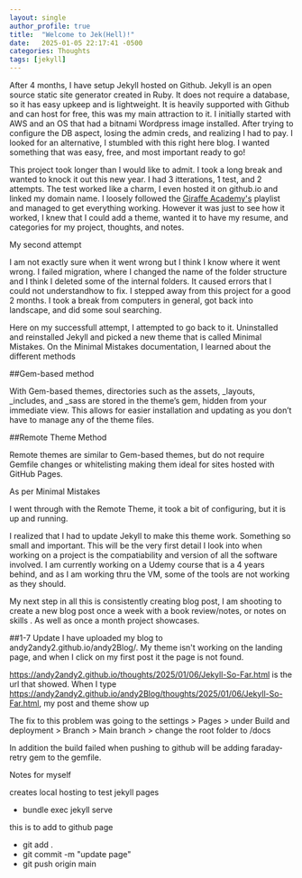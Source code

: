 ```yaml
---
layout: single
author_profile: true
title:  "Welcome to Jek(Hell)!"
date:   2025-01-05 22:17:41 -0500
categories: Thoughts
tags: [jekyll]
---
```


After 4 months, I have setup Jekyll hosted on Github. Jekyll is an open source static site generator created in Ruby.
It does not require a database, so it has easy upkeep and is lightweight. It is heavily supported with Github and can host for free,
this was my main attraction to it. I initially started with AWS and an OS that had a bitnami Wordpress image installed. After trying to configure the DB aspect,
losing the admin creds, and realizing I had to pay. I looked for an alternative, I stumbled with this right here blog. I wanted something that was easy, free, and
most important ready to go!

This project took longer than I would like to admit. I took a long break and wanted to knock it out this new year. I had 3 itterations, 1 test, and 2 attempts.
The test worked like a charm, I even hosted it on github.io and linked my domain name. I loosely followed the [Giraffe Academy's](https://www.youtube.com/watch?v=T1itpPvFWHI&list=PLLAZ4kZ9dFpOPV5C5Ay0pHaa0RJFhcmcB&ab_channel=GiraffeAcademy) playlist and managed to get everything working.
However it was just to see how it worked, I knew that I could add a theme, wanted it to have my resume, and categories for my project, thoughts, and notes.

My second attempt

I am not exactly sure when it went wrong but I think I know where it went wrong.
I failed migration, where I changed the name of the folder structure and I think I deleted some of the internal folders. It caused errors that I could not understandhow to fix. I stepped away from this project for a good 2 months. I took a break from computers in general, got back into landscape, and did some soul searching.

Here on my successfull attempt, I attempted to go back to it. Uninstalled and reinstalled Jekyll and picked a new theme that is called Minimal Mistakes. 
On the Minimal Mistakes documentation, I learned about the different methods

##Gem-based method

With Gem-based themes, directories such as the assets, _layouts, _includes, and _sass are stored in the theme’s gem, hidden from your immediate view. This allows for easier installation and updating as you don’t have to manage any of the theme files.

##Remote Theme Method

Remote themes are similar to Gem-based themes, but do not require Gemfile changes or whitelisting making them ideal for sites hosted with GitHub Pages.

As per Minimal Mistakes

I went through with the Remote Theme, it took a bit of configuring, but it is up and running.

I realized that I had to update Jekyll to make this theme work. Something so small and important. This will be the very first detail I look into when working on a project is the compatiability and version of all the software involved. I am currently working on a Udemy course that is a 4 years behind, and as I am working thru the VM, some of the tools are not working as they should. 

My next step in all this is consistently creating blog post, I am shooting to create a new blog post once a week with a book review/notes, or notes on skills . As well as once a month project showcases.

##1-7 Update 
I have uploaded my blog to andy2andy2.github.io/andy2Blog/. My theme isn't working on the landing page, and when I click on my first post it the page is not found.

https://andy2andy2.github.io/thoughts/2025/01/06/Jekyll-So-Far.html is the url that showed. When I type
https://andy2andy2.github.io/andy2Blog/thoughts/2025/01/06/Jekyll-So-Far.html, my post and theme show up

The fix to this problem was going to the settings > Pages > under Build and deployment > Branch > Main branch > change the root folder to /docs

In addition the build failed when pushing to github will be adding faraday-retry gem to the gemfile.

Notes for myself

creates local hosting to test jekyll pages

- bundle exec jekyll serve 

this is to add to github page

- git add .
- git commit -m "update page"
- git push origin main


